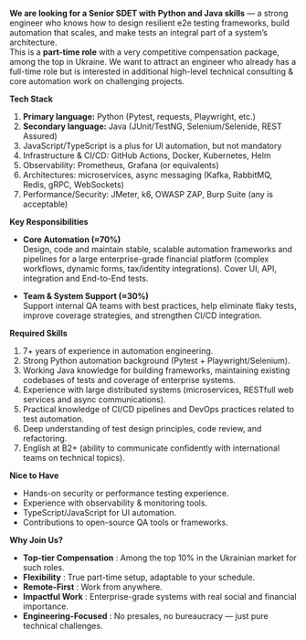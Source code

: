 **We are looking for a Senior SDET with Python and Java skills** — a strong
engineer who knows how to design resilient e2e testing frameworks, build
automation that scales, and make tests an integral part of a system’s
architecture.  
This is a **part-time role** with a very competitive compensation package,
among the top in Ukraine. We want to attract an engineer who already has a
full-time role but is interested in additional high-level technical consulting
& core automation work on challenging projects.  
  

**Tech Stack**

  1. **Primary language:** Python (Pytest, requests, Playwright, etc.)
  2. **Secondary language:** Java (JUnit/TestNG, Selenium/Selenide, REST Assured)
  3. JavaScript/TypeScript is a plus for UI automation, but not mandatory
  4. Infrastructure & CI/CD: GitHub Actions, Docker, Kubernetes, Helm
  5. Observability: Prometheus, Grafana (or equivalents)
  6. Architectures: microservices, async messaging (Kafka, RabbitMQ, Redis, gRPC, WebSockets)
  7. Performance/Security: JMeter, k6, OWASP ZAP, Burp Suite (any is acceptable)  
  

**Key Responsibilities**

  * **Core Automation (≈70%)**   
Design, code and maintain stable, scalable automation frameworks and pipelines
for a large enterprise-grade financial platform (complex workflows, dynamic
forms, tax/identity integrations). Cover UI, API, integration and End-to-End
tests.

  * **Team & System Support (≈30%)**   
Support internal QA teams with best practices, help eliminate flaky tests,
improve coverage strategies, and strengthen CI/CD integration.  
  

**Required Skills**

  1. 7+ years of experience in automation engineering.
  2. Strong Python automation background (Pytest + Playwright/Selenium).
  3. Working Java knowledge for building frameworks, maintaining existing codebases of tests and coverage of enterprise systems.
  4. Experience with large distributed systems (microservices, RESTfull web services and async communications).
  5. Practical knowledge of CI/CD pipelines and DevOps practices related to test automation.
  6. Deep understanding of test design principles, code review, and refactoring.
  7. English at B2+ (ability to communicate confidently with international teams on technical topics).  
  

**Nice to Have**

  * Hands-on security or performance testing experience.
  * Experience with observability & monitoring tools.
  * TypeScript/JavaScript for UI automation.
  * Contributions to open-source QA tools or frameworks.  
  

**Why Join Us?**

  * **Top-tier Compensation** : Among the top 10% in the Ukrainian market for such roles.
  * **Flexibility** : True part-time setup, adaptable to your schedule.
  * **Remote-First** : Work from anywhere.
  * **Impactful Work** : Enterprise-grade systems with real social and financial importance.
  * **Engineering-Focused** : No presales, no bureaucracy — just pure technical challenges.